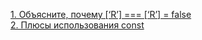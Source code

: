 [1. Объясните, почему [‘R’] === [‘R’] = false](https://github.com/grhgrmgrhrm/surf/blob/main/1.arrays.md)<br>
[2. Плюсы использования const](https://github.com/grhgrmgrhrm/surf/blob/main/2.const.md)<br>
